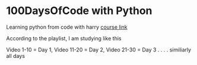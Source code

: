 # 100DaysOfCode with Python
Learning python from code with harry [course link](https://www.youtube.com/playlist?list=PLu0W_9lII9agwh1XjRt242xIpHhPT2llg)

According to the playlist, I am studying like this

Video 1-10 = Day 1,
Video 11-20 = Day 2,
Video 21-30 = Day 3
.
.
.
.
similiarly all days
